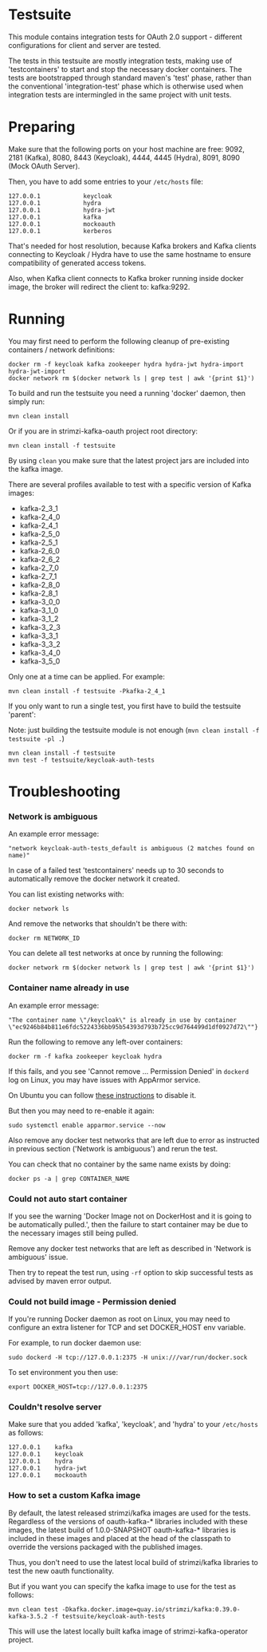 Testsuite
=========

This module contains integration tests for OAuth 2.0 support - different configurations for client and server are tested.

The tests in this testsuite are mostly integration tests, making use of 'testcontainers' to start and stop the necessary docker containers. The tests are bootstrapped through standard maven's 'test' phase, rather than the conventional 'integration-test' 
phase which is otherwise used when integration tests are intermingled in the same project with unit tests. 


Preparing
=========

Make sure that the following ports on your host machine are free: 9092, 2181 (Kafka), 8080, 8443 (Keycloak), 4444, 4445 (Hydra), 8091, 8090 (Mock OAuth Server).

Then, you have to add some entries to your `/etc/hosts` file:

    127.0.0.1            keycloak
    127.0.0.1            hydra
    127.0.0.1            hydra-jwt
    127.0.0.1            kafka
    127.0.0.1            mockoauth
    127.0.0.1			 kerberos

That's needed for host resolution, because Kafka brokers and Kafka clients connecting to Keycloak / Hydra have to use the 
same hostname to ensure compatibility of generated access tokens.

Also, when Kafka client connects to Kafka broker running inside docker image, the broker will redirect the client to: kafka:9292.


Running
=======

You may first need to perform the following cleanup of pre-existing containers / network definitions:

    docker rm -f keycloak kafka zookeeper hydra hydra-jwt hydra-import hydra-jwt-import
    docker network rm $(docker network ls | grep test | awk '{print $1}')
    
To build and run the testsuite you need a running 'docker' daemon, then simply run:

    mvn clean install

Or if you are in strimzi-kafka-oauth project root directory:

    mvn clean install -f testsuite

By using `clean` you make sure that the latest project jars are included into the kafka image.

There are several profiles available to test with a specific version of Kafka images:

- kafka-2_3_1
- kafka-2_4_0
- kafka-2_4_1
- kafka-2_5_0
- kafka-2_5_1
- kafka-2_6_0
- kafka-2_6_2
- kafka-2_7_0
- kafka-2_7_1
- kafka-2_8_0
- kafka-2_8_1
- kafka-3_0_0
- kafka-3_1_0
- kafka-3_1_2
- kafka-3_2_3
- kafka-3_3_1
- kafka-3_3_2
- kafka-3_4_0
- kafka-3_5_0

Only one at a time can be applied. For example:
 
    mvn clean install -f testsuite -Pkafka-2_4_1

If you only want to run a single test, you first have to build the testsuite 'parent':

Note: just building the testsuite module is not enough (`mvn clean install -f testsuite -pl .`)

    mvn clean install -f testsuite
    mvn test -f testsuite/keycloak-auth-tests


Troubleshooting
===============

### Network is ambiguous

An example error message:

    "network keycloak-auth-tests_default is ambiguous (2 matches found on name)"

In case of a failed test 'testcontainers' needs up to 30 seconds to automatically remove the docker network it created.

You can list existing networks with:

    docker network ls

And remove the networks that shouldn't be there with:

    docker rm NETWORK_ID

You can delete all test networks at once by running the following:

    docker network rm $(docker network ls | grep test | awk '{print $1}')


### Container name already in use

An example error message:

    "The container name \"/keycloak\" is already in use by container \"ec9246b84b811e6fdc5224336bb95b54393d793b725cc9d764499d1df0927d72\""}

Run the following to remove any left-over containers:

    docker rm -f kafka zookeeper keycloak hydra

If this fails, and you see 'Cannot remove ... Permission Denied' in `dockerd` log on Linux, you may have issues with AppArmor service.

On Ubuntu you can follow [these instructions](https://bugs.launchpad.net/ubuntu/+source/snapd/+bug/1803476/comments/21) to disable it.

But then you may need to re-enable it again:
    
    sudo systemctl enable apparmor.service --now

Also remove any docker test networks that are left due to error as instructed in previous section ('Network is ambiguous') and rerun the test. 

You can check that no container by the same name exists by doing:

    docker ps -a | grep CONTAINER_NAME


### Could not auto start container

If you see the warning 'Docker Image not on DockerHost and it is going to be automatically pulled.', then the failure to start container may be due to the necessary images still being pulled.

Remove any docker test networks that are left as described in 'Network is ambiguous' issue.

Then try to repeat the test run, using `-rf` option to skip successful tests as advised by maven error output.


### Could not build image - Permission denied

If you're running Docker daemon as root on Linux, you may need to configure an extra listener for TCP and set DOCKER_HOST env variable.

For example, to run docker daemon use:

    sudo dockerd -H tcp://127.0.0.1:2375 -H unix:///var/run/docker.sock

To set environment you then use:

    export DOCKER_HOST=tcp://127.0.0.1:2375


### Couldn't resolve server

Make sure that you added 'kafka', 'keycloak', and 'hydra' to your `/etc/hosts` as follows:

    127.0.0.1    kafka
    127.0.0.1    keycloak
    127.0.0.1    hydra
    127.0.0.1    hydra-jwt
    127.0.0.1    mockoauth


### How to set a custom Kafka image

By default, the latest released strimzi/kafka images are used for the tests. Regardless of the versions of oauth-kafka-* 
libraries included with these images, the latest build of 1.0.0-SNAPSHOT oauth-kafka-* libraries is included in these images and
 placed at the head of the classpath to override the versions packaged with the published images.
  
Thus, you don't need to use the latest local build of strimzi/kafka libraries to test the new oauth functionality.

But if you want you can specify the kafka image to use for the test as follows:

    mvn clean test -Dkafka.docker.image=quay.io/strimzi/kafka:0.39.0-kafka-3.5.2 -f testsuite/keycloak-auth-tests

This will use the latest locally built kafka image of strimzi-kafka-operator project.
